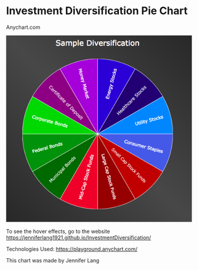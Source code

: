 # Investment Diversification Pie Chart
Anychart.com 

![](https://github.com/JenniferLang1921/InvestmentDiversification/blob/master/pics/Screen%20Shot%202018-04-18%20at%2010.18.22%20PM.png)

To see the hover effects, go to the website https://jenniferlang1921.github.io/InvestmentDiversification/

Technologies Used: https://playground.anychart.com/

This chart was made by Jennifer Lang
